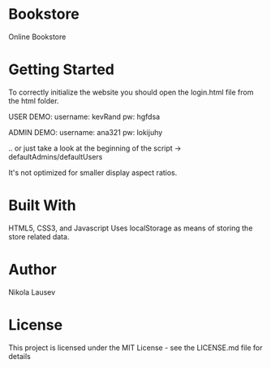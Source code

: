 # Bookstore
Online Bookstore

# Getting Started
To correctly initialize the website you should open the login.html file from the html folder.

USER DEMO: username: kevRand  pw: hgfdsa

ADMIN DEMO: username: ana321  pw: lokijuhy

.. or just take a look at the beginning of the script -> defaultAdmins/defaultUsers

It's not optimized for smaller display aspect ratios.

# Built With
HTML5, CSS3, and Javascript
Uses localStorage as means of storing the store related data.

# Author
Nikola Lausev

# License
This project is licensed under the MIT License - see the LICENSE.md file for details
